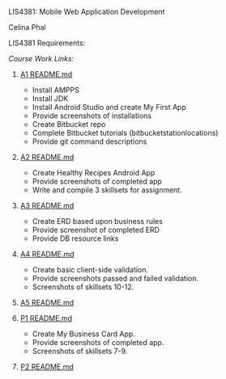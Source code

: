 LIS4381: Mobile Web Application Development

Celina Phal

LIS4381 Requirements: 

*Course Work Links:*

1. [A1 README.md](a1/README.md "My A1 README.md file")
    - Install AMPPS
    - Install JDK
    - Install Android Studio and create My First App
    - Provide screenshots of installations
    - Create Bitbucket repo
    - Complete Bitbucket tutorials (bitbucketstationlocations)
    - Provide git command descriptions

2. [A2 README.md](a2/README.md "My A2 README.md file")
    - Create Healthy Recipes Android App
    - Provide screenshots of completed app
    - Write and compile 3 skillsets for assignment.

3. [A3 README.md](a3/README.md "My A3 README.md file")
    - Create ERD based upon business rules
    - Provide screenshot of completed ERD
    - Provide DB resource links

4. [A4 README.md](a4/README.md "My A4 README.md file")
    - Create basic client-side validation.
    - Provide screenshots passed and failed validation.
    - Screenshots of skillsets 10-12.

5. [A5 README.md](a5/README.md "My A5 README.md file")

6. [P1 README.md](p1/README.md "My P1 README.md file")
    - Create My Business Card App.
    - Provide screenshots of completed app.
    - Screenshots of skillsets 7-9.

7. [P2 README.md](p2/README.md "My P2 README.md file")


